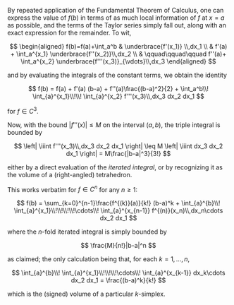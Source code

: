 By repeated application of the Fundamental Theorem of Calculus, one can express
the value of $f(b)$ in terms of as much local information of $f$ at $x=a$ as possible, 
and the terms of the Taylor series simply fall out, along with an exact expression
for the remainder. To wit,

$$
\begin{aligned}
f(b)=f(a)+\int_a^b & \underbrace{f'(x_1)} \\,dx_1 \\
 &  f'(a) + \int_a^{x_1} \underbrace{f''(x_2)}\\,dx_2 \\
 & \qquad\qquad\qquad f''(a)+ \int_a^{x_2} \underbrace{f'''(x_3)}_{\vdots}\\,dx_3
\end{aligned}
$$

and by evaluating the integrals of the constant terms, we obtain the identity

$$
f(b) = f(a) + f'(a) (b-a) + f''(a)\frac{(b-a)^2}{2} +  \int_a^b\\! \int_{a}^{x_1}\\!\\! \int_{a}^{x_2} f'''(x_3)\\,dx_3 dx_2 dx_1
$$

for $f \in C^3$.

Now, with the bound $|f'''(x)|\leq M$ on the interval $(a, b)$, the triple integral is bounded by

$$
\left| \iiint f'''(x_3)\\,dx_3 dx_2 dx_1 \right| \leq M \left| \iiint dx_3 dx_2 dx_1 \right| = M\frac{|b-a|^3}{3!}
$$

either by a direct evaluation of the *iterated integral*, or by recognizing it 
as the volume of a (right-angled) tetrahedron.

This works verbatim for $f \in C^{n}$ for any $n\geq 1$:

$$
f(b) = \sum_{k=0}^{n-1}\frac{f^{(k)}(a)}{k!} (b-a)^k +  \int_{a}^{b}\\! \int_{a}^{x_1}\\!\\!\\!\\!\cdots\\! \int_{a}^{x_{n-1}} f^{(n)}(x_n)\\,dx_n\cdots dx_2 dx_1
$$

where the $n$-fold iterated integral is simply bounded by

$$
\frac{M}{n!}|b-a|^n
$$

as claimed; the only calculation being that, for each $k=1,\ldots,n$,

$$
\int_{a}^{b}\\! \int_{a}^{x_1}\\!\\!\\!\cdots\\! \int_{a}^{x_{k-1}} dx_k\cdots dx_2 dx_1 = \frac{(b-a)^k}{k!}
$$

which is the (signed) volume of a particular $k$-simplex.
